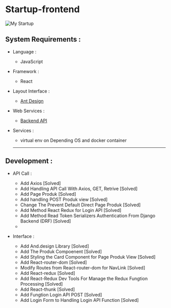 # Startup-frontend

![My Startup](http://filemanager.bappeda.jayapurakab.go.id/repository/images/MyStartup.png)

## System Requirements :
* Language :
  - JavaScript

* Framework :
  - React

* Layout Interface :
  - [Ant Design](https://ant.design/)

* Web Services :
  - [Backend API](https://github.com/Ekhel/Startup-Backend)

* Services :
  - virtual env on Depending OS and docker container

  ---------------------------------------------------------------------------------------------

## Development :
* API Call : 
  - Add Axios [Solved] 
  - Add Handling API Call With Axios, GET, Retrive [Solved]
  - Add Page Produk [Solved]
  - Add handling POST Produk view [Solved]
  - Change The Prevent Default Direct Page Produk [Solved]
  - Add Method React Redux for Login API [Solved]
  - Add Method Read Token Serializers Authentication From Django Backend (DRF) [Solved]
  - 

* Interface :
  - Add And.design Library [Solved]
  - Add The Produk Compoenent [Solved]
  - Add Styling the Card Component for Page Produk View [Solved]
  - Add React-router-dom [Solved]
  - Modify Routes from React-router-dom for NavLink [Solved]
  - Add React-redux [Solved]
  - Add React-Redux Dev Tools For Manage the Redux Fungtion Processing [Solved]
  - Add React-thunk [Solved]
  - Add Fungtion Login API POST [Solved]
  - Add Login Form to Handling Login API Function [Solved]
